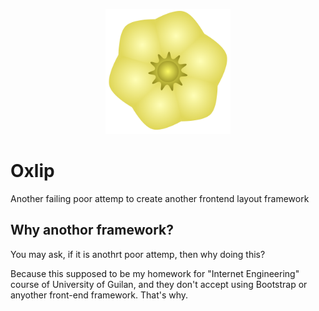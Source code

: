 <p align="center"><a href="#" title="Oxlip"><img src="/Oxlip.png" width="200px" alt="Oxlip"></a></p>

# Oxlip

Another failing poor attemp to create another frontend layout framework

## Why anothor framework?

You may ask, if it is anothrt poor attemp, then why doing this?

Because this supposed to be my homework for "Internet Engineering" course of University of Guilan, and they don't accept using Bootstrap or anyother front-end framework. That's why.